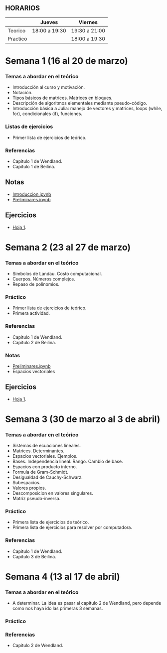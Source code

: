 ## HORARIOS


|        |  Jueves | Viernes |
| ------|-----|-----|
|Teorico | 18:00 a 19:30| 19:30 a 21:00|
|Practico | | 18:00 a 19:30|

# Semana 1 (16 al 20 de marzo)

### Temas a abordar en el teórico

- Introducción al curso y motivación.
- Notación.
- Tipos básicos de matrices. Matrices en bloques.
- Descripción de algoritmos elementales mediante pseudo-código.
- Introducción básica a Julia: manejo de vectores y matrices, loops (while, for), condicionales (if), funciones.

### Listas de ejercicios

- Primer lista de ejercicios de teórico.

### Referencias

- Capitulo 1 de Wendland.
- Capitulo 1 de Beilina.

## Notas

- [Introduccion.ipynb](https://nbviewer.jupyter.org/github/mforets/AlgebraLinealNumerica/blob/master/Notas/Introduccion.ipynb)
- [Preliminares.ipynb](https://nbviewer.jupyter.org/github/mforets/AlgebraLinealNumerica/blob/master/Notas/Preliminares.ipynb)

## Ejercicios

- [Hoja 1](https://nbviewer.jupyter.org/github/mforets/AlgebraLinealNumerica/blob/master/Ejercicios/Hoja1.ipynb).

# Semana 2 (23 al 27 de marzo)

### Temas a abordar en el teórico

- Simbolos de Landau. Costo computacional.
- Cuerpos. Números complejos.
- Repaso de polinomios.

### Práctico

- Primer lista de ejercicios de teórico.
- Primera actividad.

### Referencias

- Capitulo 1 de Wendland.
- Capitulo 2 de Beilina.

### Notas

- [Preliminares.ipynb](https://nbviewer.jupyter.org/github/mforets/AlgebraLinealNumerica/blob/master/Notas/Preliminares.ipynb)
- Espacios vectoriales

## Ejercicios

- [Hoja 1](https://nbviewer.jupyter.org/github/mforets/AlgebraLinealNumerica/blob/master/Ejercicios/Hoja1.ipynb).

# Semana 3 (30 de marzo al 3 de abril)

### Temas a abordar en el teórico

- Sistemas de ecuaciones lineales.
- Matrices. Determinantes.
- Espacios vectoriales. Ejemplos.
- Bases. Independencia lineal. Rango. Cambio de base.
- Espacios con producto interno.
- Formula de Gram-Schmidt.
- Desigualdad de Cauchy-Schwarz.
- Subespacios.
- Valores propios.
- Descomposicion en valores singulares.
- Matriz pseudo-inversa.

### Práctico

- Primera lista de ejercicios de teórico.
- Primera lista de ejercicios para resolver por computadora.

### Referencias

- Capitulo 1 de Wendland.
- Capitulo 3 de Beilina.

# Semana 4 (13 al 17 de abril)

### Temas a abordar en el teórico

- A determinar. La idea es pasar al capitulo 2 de Wendland, pero depende como nos haya ido las primeras 3 semanas.

### Práctico


### Referencias

- Capitulo 2 de Wendland.
